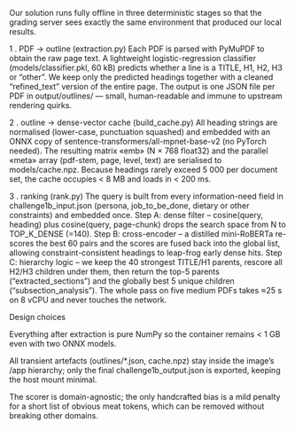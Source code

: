 Our solution runs fully offline in three deterministic stages so that the grading server sees exactly the same environment that produced our local results.

1 . PDF → outline (extraction.py)
Each PDF is parsed with PyMuPDF to obtain the raw page text. A lightweight logistic-regression classifier (models/classifier.pkl, 60 kB) predicts whether a line is a TITLE, H1, H2, H3 or “other”. We keep only the predicted headings together with a cleaned “refined_text” version of the entire page. The output is one JSON file per PDF in output/outlines/ — small, human-readable and immune to upstream rendering quirks.

2 . outline → dense-vector cache (build_cache.py)
All heading strings are normalised (lower-case, punctuation squashed) and embedded with an ONNX copy of sentence-transformers/all-mpnet-base-v2 (no PyTorch needed). The resulting matrix «emb» (N × 768 float32) and the parallel «meta» array (pdf-stem, page, level, text) are serialised to models/cache.npz. Because headings rarely exceed 5 000 per document set, the cache occupies < 8 MB and loads in < 200 ms.

3 . ranking (rank.py)
The query is built from every information-need field in challenge1b_input.json (persona, job_to_be_done, dietary or other constraints) and embedded once.
Step A: dense filter – cosine(query, heading) plus cosine(query, page-chunk) drops the search space from N to TOP_K_DENSE (=140).
Step B: cross-encoder – a distilled mini-RoBERTa re-scores the best 60 pairs and the scores are fused back into the global list, allowing constraint-consistent headings to leap-frog early dense hits.
Step C: hierarchy logic – we keep the 40 strongest TITLE/H1 parents, rescore all H2/H3 children under them, then return the top-5 parents (“extracted_sections”) and the globally best 5 unique children (“subsection_analysis”).
The whole pass on five medium PDFs takes ≈25 s on 8 vCPU and never touches the network.

Design choices

Everything after extraction is pure NumPy so the container remains < 1 GB even with two ONNX models.

All transient artefacts (outlines/\*.json, cache.npz) stay inside the image’s /app hierarchy; only the final challenge1b_output.json is exported, keeping the host mount minimal.

The scorer is domain-agnostic; the only handcrafted bias is a mild penalty for a short list of obvious meat tokens, which can be removed without breaking other domains.
